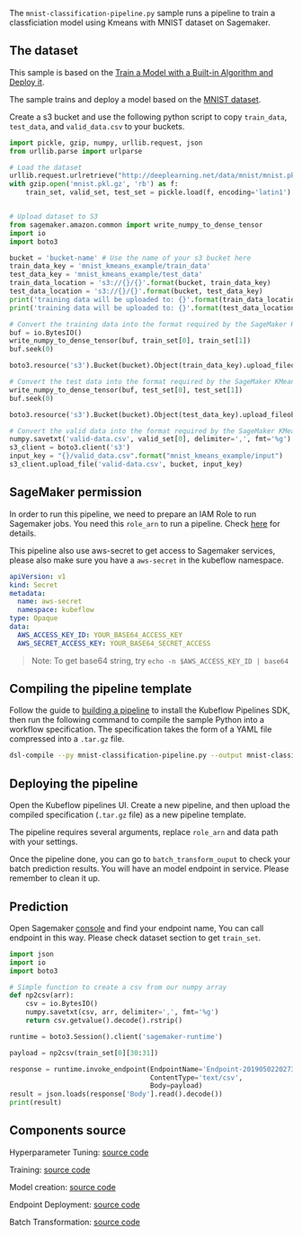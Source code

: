 The `mnist-classification-pipeline.py` sample runs a pipeline to train a classficiation model using Kmeans with MNIST dataset on Sagemaker.

## The dataset

This sample is based on the [Train a Model with a Built-in Algorithm and Deploy it](https://docs.aws.amazon.com/sagemaker/latest/dg/ex1.html).

The sample trains and deploy a model based on the [MNIST dataset](http://www.deeplearning.net/tutorial/gettingstarted.html).


Create a s3 bucket and use the following python script to copy `train_data`, `test_data`, and `valid_data.csv` to your buckets.

```python
import pickle, gzip, numpy, urllib.request, json
from urllib.parse import urlparse

# Load the dataset
urllib.request.urlretrieve("http://deeplearning.net/data/mnist/mnist.pkl.gz", "mnist.pkl.gz")
with gzip.open('mnist.pkl.gz', 'rb') as f:
    train_set, valid_set, test_set = pickle.load(f, encoding='latin1')


# Upload dataset to S3
from sagemaker.amazon.common import write_numpy_to_dense_tensor
import io
import boto3

bucket = 'bucket-name' # Use the name of your s3 bucket here
train_data_key = 'mnist_kmeans_example/train_data'
test_data_key = 'mnist_kmeans_example/test_data'
train_data_location = 's3://{}/{}'.format(bucket, train_data_key)
test_data_location = 's3://{}/{}'.format(bucket, test_data_key)
print('training data will be uploaded to: {}'.format(train_data_location))
print('training data will be uploaded to: {}'.format(test_data_location))

# Convert the training data into the format required by the SageMaker KMeans algorithm
buf = io.BytesIO()
write_numpy_to_dense_tensor(buf, train_set[0], train_set[1])
buf.seek(0)

boto3.resource('s3').Bucket(bucket).Object(train_data_key).upload_fileobj(buf)

# Convert the test data into the format required by the SageMaker KMeans algorithm
write_numpy_to_dense_tensor(buf, test_set[0], test_set[1])
buf.seek(0)

boto3.resource('s3').Bucket(bucket).Object(test_data_key).upload_fileobj(buf)

# Convert the valid data into the format required by the SageMaker KMeans algorithm
numpy.savetxt('valid-data.csv', valid_set[0], delimiter=',', fmt='%g')
s3_client = boto3.client('s3')
input_key = "{}/valid_data.csv".format("mnist_kmeans_example/input")
s3_client.upload_file('valid-data.csv', bucket, input_key)

```

## SageMaker permission

In order to run this pipeline, we need to prepare an IAM Role to run Sagemaker jobs. You need this `role_arn` to run a pipeline. Check [here](https://docs.aws.amazon.com/sagemaker/latest/dg/sagemaker-roles.html) for details.

This pipeline also use aws-secret to get access to Sagemaker services, please also make sure you have a `aws-secret` in the kubeflow namespace.

```yaml
apiVersion: v1
kind: Secret
metadata:
  name: aws-secret
  namespace: kubeflow
type: Opaque
data:
  AWS_ACCESS_KEY_ID: YOUR_BASE64_ACCESS_KEY
  AWS_SECRET_ACCESS_KEY: YOUR_BASE64_SECRET_ACCESS
```

> Note: To get base64 string, try `echo -n $AWS_ACCESS_KEY_ID | base64`


## Compiling the pipeline template

Follow the guide to [building a pipeline](https://www.kubeflow.org/docs/guides/pipelines/build-pipeline/) to install the Kubeflow Pipelines SDK, then run the following command to compile the sample Python into a workflow specification. The specification takes the form of a YAML file compressed into a `.tar.gz` file.

```bash
dsl-compile --py mnist-classification-pipeline.py --output mnist-classification-pipeline.tar.gz
```

## Deploying the pipeline

Open the Kubeflow pipelines UI. Create a new pipeline, and then upload the compiled specification (`.tar.gz` file) as a new pipeline template.

The pipeline requires several arguments, replace `role_arn` and data path with your settings.

Once the pipeline done, you can go to `batch_transform_ouput` to check your batch prediction results.
You will have an model endpoint in service. Please remember to clean it up.


## Prediction

Open Sagemaker [console](https://us-west-2.console.aws.amazon.com/sagemaker/home?region=us-west-2#/endpoints) and find your endpoint name, You can call endpoint in this way. Please check dataset section to get `train_set`.

```python
import json
import io
import boto3

# Simple function to create a csv from our numpy array
def np2csv(arr):
    csv = io.BytesIO()
    numpy.savetxt(csv, arr, delimiter=',', fmt='%g')
    return csv.getvalue().decode().rstrip()

runtime = boto3.Session().client('sagemaker-runtime')

payload = np2csv(train_set[0][30:31])

response = runtime.invoke_endpoint(EndpointName='Endpoint-20190502202738-LDKG',
                                   ContentType='text/csv',
                                   Body=payload)
result = json.loads(response['Body'].read().decode())
print(result)
```

## Components source

Hyperparameter Tuning:
  [source code](https://github.com/kubeflow/pipelines/tree/master/components/aws/sagemaker/hyperparameter_tuning/src)

Training:
  [source code](https://github.com/kubeflow/pipelines/tree/master/components/aws/sagemaker/train/src)

Model creation:
  [source code](https://github.com/kubeflow/pipelines/tree/master/components/aws/sagemaker/model/src)

Endpoint Deployment:
  [source code](https://github.com/kubeflow/pipelines/tree/master/components/aws/sagemaker/deploy/src)

Batch Transformation:
  [source code](https://github.com/kubeflow/pipelines/tree/master/components/aws/sagemaker/batch_transform/src)
